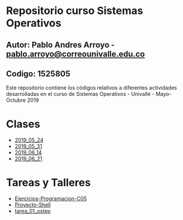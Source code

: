 # Repositorio curso Sistemas Operativos
## Autor: Pablo Andres Arroyo - pablo.arroyo@correounivalle.edu.co
## Codigo: 1525805

Este repositorio contiene los códigos relativos a diferentes actividades 
desarrolladas en el curso de Sistemas Operativos - Univalle - Mayo-Octubre 2019

# Clases

* [2019_05_24](2019_05_24)
* [2019_05_31](2019_05_31)
* [2019_06_14](2019_06_14)
* [2019_06_21](2019_06_21)

# Tareas y Talleres

* [Ejercicios-Programacion-C05](Ejercicios-Programacion-C05)
* [Proyecto-Shell](Proyecto-Shell)
* [tarea_01_ostep](tarea_01_ostep)

